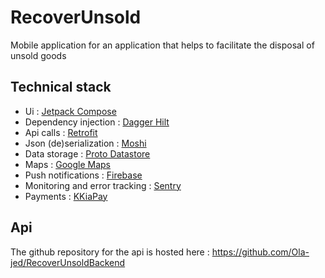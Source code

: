 # RecoverUnsold
Mobile application for an application that helps to facilitate the disposal of unsold goods

## Technical stack
- Ui : [Jetpack Compose](https://developer.android.com/jetpack/compose)
- Dependency injection : [Dagger Hilt](https://dagger.dev/hilt/)
- Api calls : [Retrofit](https://square.github.io/retrofit/)
- Json (de)serialization : [Moshi](https://github.com/square/moshi)
- Data
  storage : [Proto Datastore](https://developer.android.com/topic/libraries/architecture/datastore)
- Maps : [Google Maps](https://developers.google.com/maps)
- Push notifications : [Firebase](https://firebase.google.com/)
- Monitoring and error tracking : [Sentry](https://sentry.io/)
- Payments : [KKiaPay](https://kkiapay.me/)

## Api

The github repository for the api is hosted here : https://github.com/Ola-jed/RecoverUnsoldBackend
